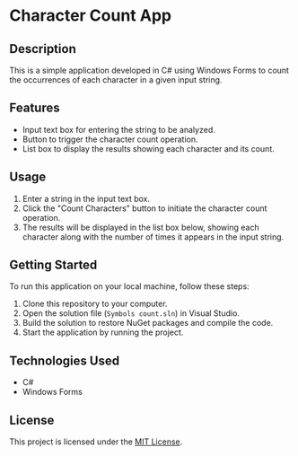 # Character Count App
## Description

This is a simple application developed in C# using Windows Forms to count the occurrences of each character in a given input string.

## Features

- Input text box for entering the string to be analyzed.
- Button to trigger the character count operation.
- List box to display the results showing each character and its count.

## Usage

1. Enter a string in the input text box.
2. Click the "Count Characters" button to initiate the character count operation.
3. The results will be displayed in the list box below, showing each character along with the number of times it appears in the input string.


## Getting Started

To run this application on your local machine, follow these steps:

1. Clone this repository to your computer.
2. Open the solution file (`Symbols count.sln`) in Visual Studio.
3. Build the solution to restore NuGet packages and compile the code.
4. Start the application by running the project.

## Technologies Used

- C#
- Windows Forms


## License

This project is licensed under the [MIT License](LICENSE).
